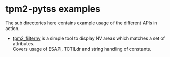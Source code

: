 # tpm2-pytss examples

The sub directories here contains example usage of the different APIs in action.

* [tpm2_filternv](tpm2_filternv) is a simple tool to display NV areas which matches a set of attributes. \
  Covers usage of ESAPI, TCTILdr and string handling of constants.
